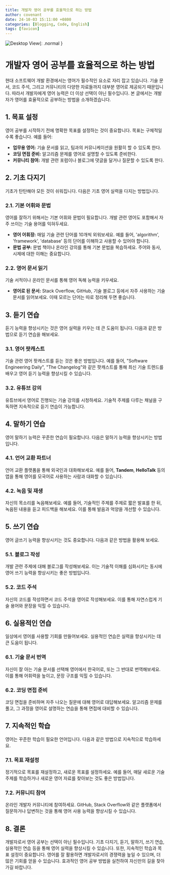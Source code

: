 ```yaml
---
title: 개발자 영어 공부를 효율적으로 하는 방법
author: covenant
date: 24-10-03 15:11:00 +0800
categories: [Blogging, Code, English]
tags: [favicon]
---
```


![Desktop View](/blob/dev%2Fblog-v2/assets/img/english.jpg?raw=true){: .normal }

# 개발자 영어 공부를 효율적으로 하는 방법

현대 소프트웨어 개발 환경에서는 영어가 필수적인 요소로 자리 잡고 있습니다. 기술 문서, 코드 주석, 그리고 커뮤니티의 다양한 자료들까지 대부분 영어로 제공되기 때문입니다. 따라서 개발자에게 영어 능력은 더 이상 선택이 아닌 필수입니다. 본 글에서는 개발자가 영어를 효율적으로 공부하는 방법을 소개하겠습니다.

## 1. 목표 설정

영어 공부를 시작하기 전에 명확한 목표를 설정하는 것이 중요합니다. 목표는 구체적일수록 좋습니다. 예를 들어:

- **업무용 영어:** 기술 문서를 읽고, 팀과의 커뮤니케이션을 원활히 할 수 있도록 한다.
- **코딩 면접 준비:** 알고리즘 문제를 영어로 설명할 수 있도록 준비한다.
- **커뮤니티 참여:** 개발 관련 포럼이나 블로그에 댓글을 달거나 질문할 수 있도록 한다.

## 2. 기초 다지기

기초가 탄탄해야 모든 것이 쉬워집니다. 다음은 기초 영어 실력을 다지는 방법입니다.

### 2.1. 기본 어휘와 문법

영어를 잘하기 위해서는 기본 어휘와 문법이 필요합니다. 개발 관련 영어도 포함해서 자주 쓰이는 기술 용어를 익혀두세요.

- **영어 어휘장:** 매일 기술 관련 단어를 10개씩 외워보세요. 예를 들어, 'algorithm', 'framework', 'database' 등의 단어를 이해하고 사용할 수 있어야 합니다.
- **문법 공부:** 문법 책이나 온라인 강의를 통해 기본 문법을 복습하세요. 주어와 동사, 시제에 대한 이해는 중요합니다.

### 2.2. 영어 문서 읽기

기술 서적이나 온라인 문서를 통해 영어 독해 능력을 키우세요. 

- **영어로 된 문서:** Stack Overflow, GitHub, 기술 블로그 등에서 자주 사용하는 기술 문서를 읽어보세요. 이때 모르는 단어는 따로 정리해 두면 좋습니다.

## 3. 듣기 연습

듣기 능력을 향상시키는 것은 영어 실력을 키우는 데 큰 도움이 됩니다. 다음과 같은 방법으로 듣기 연습을 해보세요.

### 3.1. 영어 팟캐스트

기술 관련 영어 팟캐스트를 듣는 것은 좋은 방법입니다. 예를 들어, "Software Engineering Daily", "The Changelog"와 같은 팟캐스트를 통해 최신 기술 트렌드를 배우고 영어 듣기 능력을 향상시킬 수 있습니다.

### 3.2. 유튜브 강의

유튜브에서 영어로 진행되는 기술 강의를 시청하세요. 기술적 주제를 다루는 채널을 구독하면 지속적으로 듣기 연습이 가능합니다.

## 4. 말하기 연습

영어 말하기 능력은 꾸준한 연습이 필요합니다. 다음은 말하기 능력을 향상시키는 방법입니다.

### 4.1. 언어 교환 파트너

언어 교환 플랫폼을 통해 외국인과 대화해보세요. 예를 들어, **Tandem**, **HelloTalk** 등의 앱을 통해 영어를 모국어로 사용하는 사람과 대화할 수 있습니다.

### 4.2. 녹음 및 재생

자신의 목소리를 녹음해보세요. 예를 들어, 기술적인 주제를 주제로 짧은 발표를 한 뒤, 녹음된 내용을 듣고 피드백을 해보세요. 이를 통해 발음과 억양을 개선할 수 있습니다.

## 5. 쓰기 연습

영어 글쓰기 능력을 향상시키는 것도 중요합니다. 다음과 같은 방법을 활용해 보세요.

### 5.1. 블로그 작성

개발 관련 주제에 대해 블로그를 작성해보세요. 이는 기술적 이해를 심화시키는 동시에 영어 쓰기 능력을 향상시키는 좋은 방법입니다.

### 5.2. 코드 주석

자신의 코드를 작성하면서 코드 주석을 영어로 작성해보세요. 이를 통해 자연스럽게 기술 용어와 문장을 익힐 수 있습니다.

## 6. 실용적인 연습

일상에서 영어를 사용할 기회를 만들어보세요. 실용적인 연습은 실력을 향상시키는 데 큰 도움이 됩니다.

### 6.1. 기술 문서 번역

자신이 잘 아는 기술 문서를 선택해 영어에서 한국어로, 또는 그 반대로 번역해보세요. 이를 통해 어휘력을 높이고, 문장 구조를 익힐 수 있습니다.

### 6.2. 코딩 면접 준비

코딩 면접을 준비하며 자주 나오는 질문에 대해 영어로 대답해보세요. 알고리즘 문제를 풀고, 그 과정을 영어로 설명하는 연습을 통해 면접에 대비할 수 있습니다.

## 7. 지속적인 학습

영어는 꾸준한 학습이 필요한 언어입니다. 다음과 같은 방법으로 지속적으로 학습하세요.

### 7.1. 목표 재설정

정기적으로 목표를 재설정하고, 새로운 목표를 설정하세요. 예를 들어, 매달 새로운 기술 주제를 학습하거나 새로운 영어 자료를 찾아보는 것도 좋은 방법입니다.

### 7.2. 커뮤니티 참여

온라인 개발자 커뮤니티에 참여하세요. GitHub, Stack Overflow와 같은 플랫폼에서 질문하거나 답변하는 것을 통해 영어 사용 능력을 향상시킬 수 있습니다.

## 8. 결론

개발자로서 영어 공부는 선택이 아닌 필수입니다. 기초 다지기, 듣기, 말하기, 쓰기 연습, 실용적인 연습 등을 통해 영어 실력을 향상시킬 수 있습니다. 또한, 지속적인 학습과 목표 설정이 중요합니다. 영어를 잘 활용하면 개발자로서의 경쟁력을 높일 수 있으며, 더 많은 기회를 얻을 수 있습니다. 효과적인 영어 공부 방법을 실천하여 자신만의 길을 찾아가길 바랍니다.
